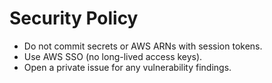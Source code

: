 # Security Policy
- Do not commit secrets or AWS ARNs with session tokens.
- Use AWS SSO (no long-lived access keys).
- Open a private issue for any vulnerability findings.

